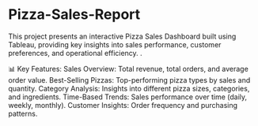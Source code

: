 # Pizza-Sales-Report
This project presents an interactive Pizza Sales Dashboard built using Tableau, providing key insights into sales performance, customer preferences, and operational efficiency.
.

📊 Key Features:
Sales Overview: Total revenue, total orders, and average order value.
Best-Selling Pizzas: Top-performing pizza types by sales and quantity.
Category Analysis: Insights into different pizza sizes, categories, and ingredients.
Time-Based Trends: Sales performance over time (daily, weekly, monthly).
Customer Insights: Order frequency and purchasing patterns.

